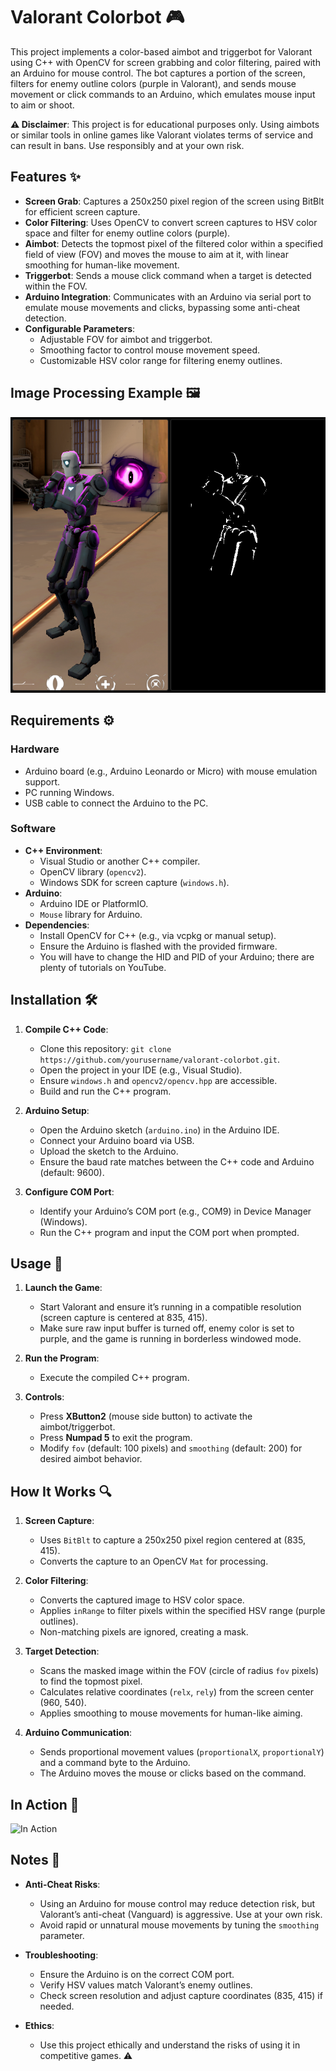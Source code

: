 # Valorant Colorbot 🎮

This project implements a color-based aimbot and triggerbot for Valorant using C++ with OpenCV for screen grabbing and color filtering, paired with an Arduino for mouse control. The bot captures a portion of the screen, filters for enemy outline colors (purple in Valorant), and sends mouse movement or click commands to an Arduino, which emulates mouse input to aim or shoot.

**⚠️ Disclaimer**: This project is for educational purposes only. Using aimbots or similar tools in online games like Valorant violates terms of service and can result in bans. Use responsibly and at your own risk.

## Features ✨

- **Screen Grab**: Captures a 250x250 pixel region of the screen using BitBlt for efficient screen capture.
- **Color Filtering**: Uses OpenCV to convert screen captures to HSV color space and filter for enemy outline colors (purple).
- **Aimbot**: Detects the topmost pixel of the filtered color within a specified field of view (FOV) and moves the mouse to aim at it, with linear smoothing for human-like movement.
- **Triggerbot**: Sends a mouse click command when a target is detected within the FOV.
- **Arduino Integration**: Communicates with an Arduino via serial port to emulate mouse movements and clicks, bypassing some anti-cheat detection.
- **Configurable Parameters**:
  - Adjustable FOV for aimbot and triggerbot.
  - Smoothing factor to control mouse movement speed.
  - Customizable HSV color range for filtering enemy outlines.

## Image Processing Example 🖼️

![Before and After Image Processing](Images/Color_Filtering_Example.png)

## Requirements ⚙️

### Hardware
- Arduino board (e.g., Arduino Leonardo or Micro) with mouse emulation support.
- PC running Windows.
- USB cable to connect the Arduino to the PC.

### Software
- **C++ Environment**:
  - Visual Studio or another C++ compiler.
  - OpenCV library (`opencv2`).
  - Windows SDK for screen capture (`windows.h`).
- **Arduino**:
  - Arduino IDE or PlatformIO.
  - `Mouse` library for Arduino.
- **Dependencies**:
  - Install OpenCV for C++ (e.g., via vcpkg or manual setup).
  - Ensure the Arduino is flashed with the provided firmware.
  - You will have to change the HID and PID of your Arduino; there are plenty of tutorials on YouTube.

## Installation 🛠️

1. **Compile C++ Code**:
   - Clone this repository: `git clone https://github.com/yourusername/valorant-colorbot.git`.
   - Open the project in your IDE (e.g., Visual Studio).
   - Ensure `windows.h` and `opencv2/opencv.hpp` are accessible.
   - Build and run the C++ program.

2. **Arduino Setup**:
   - Open the Arduino sketch (`arduino.ino`) in the Arduino IDE.
   - Connect your Arduino board via USB.
   - Upload the sketch to the Arduino.
   - Ensure the baud rate matches between the C++ code and Arduino (default: 9600).

3. **Configure COM Port**:
   - Identify your Arduino’s COM port (e.g., COM9) in Device Manager (Windows).
   - Run the C++ program and input the COM port when prompted.

## Usage 🎯

1. **Launch the Game**:
   - Start Valorant and ensure it’s running in a compatible resolution (screen capture is centered at 835, 415).
   - Make sure raw input buffer is turned off, enemy color is set to purple, and the game is running in borderless windowed mode.

2. **Run the Program**:
   - Execute the compiled C++ program.

3. **Controls**:
   - Press **XButton2** (mouse side button) to activate the aimbot/triggerbot.
   - Press **Numpad 5** to exit the program.
   - Modify `fov` (default: 100 pixels) and `smoothing` (default: 200) for desired aimbot behavior.

## How It Works 🔍

1. **Screen Capture**:
   - Uses `BitBlt` to capture a 250x250 pixel region centered at (835, 415).
   - Converts the capture to an OpenCV `Mat` for processing.

2. **Color Filtering**:
   - Converts the captured image to HSV color space.
   - Applies `inRange` to filter pixels within the specified HSV range (purple outlines).
   - Non-matching pixels are ignored, creating a mask.

3. **Target Detection**:
   - Scans the masked image within the FOV (circle of radius `fov` pixels) to find the topmost pixel.
   - Calculates relative coordinates (`relx`, `rely`) from the screen center (960, 540).
   - Applies smoothing to mouse movements for human-like aiming.

4. **Arduino Communication**:
   - Sends proportional movement values (`proportionalX`, `proportionalY`) and a command byte to the Arduino.
   - The Arduino moves the mouse or clicks based on the command.

## In Action 🎥

![In Action](Images/Demo.gif)

## Notes 📝

- **Anti-Cheat Risks**:
  - Using an Arduino for mouse control may reduce detection risk, but Valorant’s anti-cheat (Vanguard) is aggressive. Use at your own risk.
  - Avoid rapid or unnatural mouse movements by tuning the `smoothing` parameter.

- **Troubleshooting**:
  - Ensure the Arduino is on the correct COM port.
  - Verify HSV values match Valorant’s enemy outlines.
  - Check screen resolution and adjust capture coordinates (835, 415) if needed.
- **Ethics**:
  - Use this project ethically and understand the risks of using it in competitive games. ⚠️
